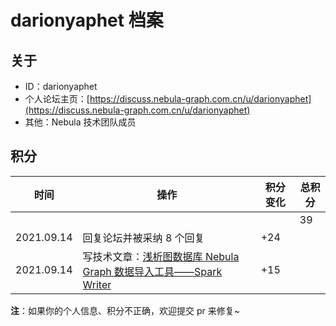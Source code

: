 # darionyaphet 档案

## 关于

- ID：darionyaphet
- 个人论坛主页：[https://discuss.nebula-graph.com.cn/u/darionyaphet](https://discuss.nebula-graph.com.cn/u/darionyaphet)
- 其他：Nebula 技术团队成员

## 积分

| 时间 | 操作 | 积分变化 | 总积分  |
| --- | --- | --- | --- |
|  |  |  | 39 |
| 2021.09.14 | 回复论坛并被采纳 8 个回复 | +24 |  |
| 2021.09.14 | 写技术文章：[浅析图数据库 Nebula Graph 数据导入工具——Spark Writer](https://discuss.nebula-graph.com.cn/t/topic/916)​ | +15 |  |

**注**：如果你的个人信息、积分不正确，欢迎提交 pr 来修复~